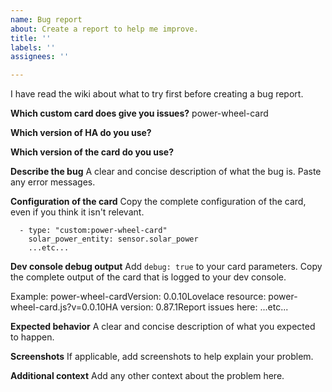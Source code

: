 ```yaml
---
name: Bug report
about: Create a report to help me improve.
title: ''
labels: ''
assignees: ''

---
```

I have read the wiki about what to try first before creating a bug report.

**Which custom card does give you issues?**
power-wheel-card

**Which version of HA do you use?**

**Which version of the card do you use?**

**Describe the bug**
A clear and concise description of what the bug is. Paste any error messages.

**Configuration of the card**
Copy the complete configuration of the card, even if you think it isn't relevant.
```
  - type: "custom:power-wheel-card"
    solar_power_entity: sensor.solar_power
    ...etc...
```

**Dev console debug output**
Add `debug: true` to your card parameters. Copy the complete output of the card that is logged to your dev console.

Example: power-wheel-cardVersion: 0.0.10Lovelace resource: power-wheel-card.js?v=0.0.10HA version: 0.87.1Report issues here: ...etc...

**Expected behavior**
A clear and concise description of what you expected to happen.

**Screenshots**
If applicable, add screenshots to help explain your problem.

**Additional context**
Add any other context about the problem here.
